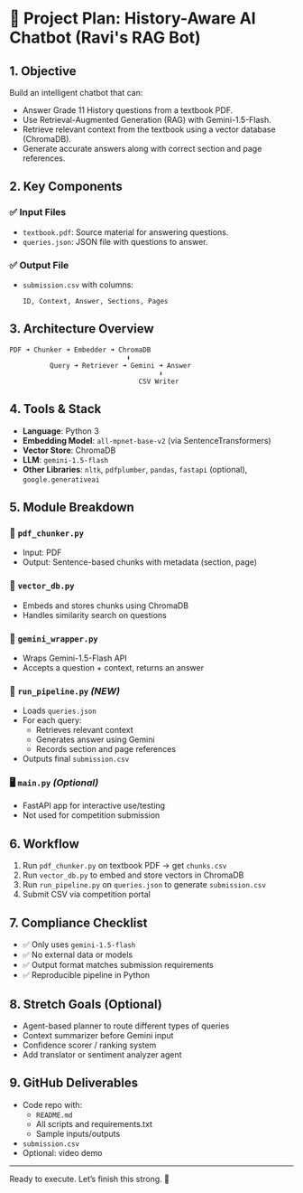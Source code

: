 # 🔧 Project Plan: History-Aware AI Chatbot (Ravi's RAG Bot)

## 1. Objective
Build an intelligent chatbot that can:
- Answer Grade 11 History questions from a textbook PDF.
- Use Retrieval-Augmented Generation (RAG) with Gemini-1.5-Flash.
- Retrieve relevant context from the textbook using a vector database (ChromaDB).
- Generate accurate answers along with correct section and page references.

## 2. Key Components

### ✅ Input Files
- `textbook.pdf`: Source material for answering questions.
- `queries.json`: JSON file with questions to answer.

### ✅ Output File
- `submission.csv` with columns:
  ```
  ID, Context, Answer, Sections, Pages
  ```

## 3. Architecture Overview
```
PDF ➜ Chunker ➜ Embedder ➜ ChromaDB
                             ⬇
          Query ➜ Retriever ➜ Gemini ➜ Answer
                                     ⬇
                                CSV Writer
```

## 4. Tools & Stack
- **Language**: Python 3
- **Embedding Model**: `all-mpnet-base-v2` (via SentenceTransformers)
- **Vector Store**: ChromaDB
- **LLM**: `gemini-1.5-flash`
- **Other Libraries**: `nltk`, `pdfplumber`, `pandas`, `fastapi` (optional), `google.generativeai`

## 5. Module Breakdown

### 🧩 `pdf_chunker.py`
- Input: PDF
- Output: Sentence-based chunks with metadata (section, page)

### 🧠 `vector_db.py`
- Embeds and stores chunks using ChromaDB
- Handles similarity search on questions

### 💬 `gemini_wrapper.py`
- Wraps Gemini-1.5-Flash API
- Accepts a question + context, returns an answer

### 🔁 `run_pipeline.py` *(NEW)*
- Loads `queries.json`
- For each query:
  - Retrieves relevant context
  - Generates answer using Gemini
  - Records section and page references
- Outputs final `submission.csv`

### 🖥️ `main.py` *(Optional)*
- FastAPI app for interactive use/testing
- Not used for competition submission

## 6. Workflow
1. Run `pdf_chunker.py` on textbook PDF → get `chunks.csv`
2. Run `vector_db.py` to embed and store vectors in ChromaDB
3. Run `run_pipeline.py` on `queries.json` to generate `submission.csv`
4. Submit CSV via competition portal

## 7. Compliance Checklist
- ✅ Only uses `gemini-1.5-flash`
- ✅ No external data or models
- ✅ Output format matches submission requirements
- ✅ Reproducible pipeline in Python

## 8. Stretch Goals (Optional)
- Agent-based planner to route different types of queries
- Context summarizer before Gemini input
- Confidence scorer / ranking system
- Add translator or sentiment analyzer agent

## 9. GitHub Deliverables
- Code repo with:
  - `README.md`
  - All scripts and requirements.txt
  - Sample inputs/outputs
- `submission.csv`
- Optional: video demo

---
Ready to execute. Let’s finish this strong. 🚀

